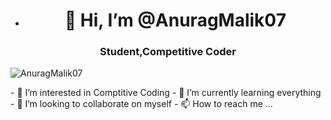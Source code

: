 
- <h1 align="center">👋 Hi, I’m @AnuragMalik07</h1>
<h3 align="center">Student,Competitive Coder</h3>

<p align="left"> <img src="https://komarev.com/ghpvc/?username=blazingfire03&label=Profile%20views&color=0e75b6&style=flat" alt="AnuragMalik07" /> </p>
- 👀 I’m interested in Comptitive Coding
- 🌱 I’m currently learning everything
- 💞️ I’m looking to collaborate on myself
- 📫 How to reach me ...

<!---
AnuragMalik07/AnuragMalik07 is a ✨ special ✨ repository because its `README.md` (this file) appears on your GitHub profile.
You can click the Preview link to take a look at your changes.
--->

